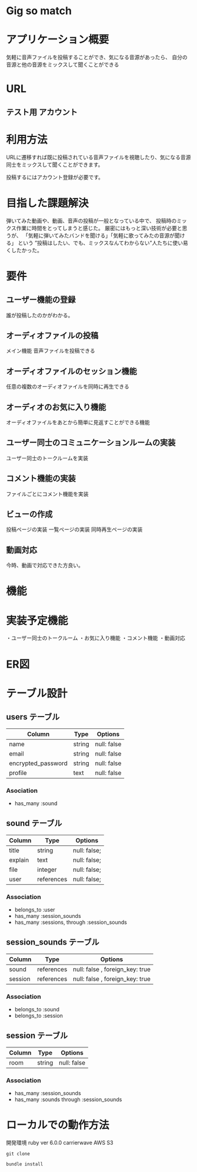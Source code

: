 # Gig so match

# アプリケーション概要
気軽に音声ファイルを投稿することができ、気になる音源があったら、
自分の音源と他の音源をミックスして聞くことができる


# URL

## テスト用 アカウント
 

# 利用方法
URLに遷移すれば既に投稿されている音声ファイルを視聴したり、気になる音源同士をミックスして聞くことができます。

投稿するにはアカウント登録が必要です。


# 目指した課題解決
弾いてみた動画や、動画、音声の投稿が一般となっている中で、
投稿時のミックス作業に時間をとってしまうと感じた。
厳密にはもっと深い技術が必要と思うが、
「気軽に弾いてみたバンドを聞ける」「気軽に歌ってみたの音源が聞ける」
という
”投稿はしたい、でも、ミックスなんてわからない”人たちに使い易くしたかった。

# 要件
## ユーザー機能の登録
誰が投稿したのかがわかる。
## オーディオファイルの投稿
メイン機能
音声ファイルを投稿できる
## オーディオファイルのセッション機能
任意の複数のオーディオファイルを同時に再生できる
## オーディオのお気に入り機能
オーディオファイルをあとから簡単に見返すことができる機能
## ユーザー同士のコミュニケーションルームの実装
ユーザー同士のトークルームを実装
## コメント機能の実装
ファイルごとにコメント機能を実装

## ビューの作成
投稿ページの実装
一覧ページの実装
同時再生ページの実装

## 動画対応
今時、動画で対応できた方良い。

# 機能


# 実装予定機能
・ユーザー同士のトークルーム
・お気に入り機能
・コメント機能
・動画対応

# ER図
# テーブル設計

## users テーブル

| Column             | Type    | Options     |
| --------           | ------  | ----------- |
| name               | string  | null: false |
| email              | string  | null: false |
| encrypted_password | string  | null: false |
| profile            | text    | null: false |



### Asociation

- has_many :sound

## sound テーブル

| Column       | Type       | Options                        |
| -------      | ---------  | ------------------------------ |
| title        | string     | null: false;                   |
| explain      | text       | null: false;                   |
| file         | integer    | null: false;                   |
| user         | references | null: false;                   |


### Association

- belongs_to :user
- has_many :session_sounds
- has_many :sessions, through :session_sounds


## session_sounds テーブル

| Column          | Type       | Options                         |
| ------          | ------     | -----------                     |
| sound           | references | null: false , foreign_key: true |
| session         | references | null: false , foreign_key: true |

### Association
- belongs_to :sound
- belongs_to :session


## session テーブル

| Column          | Type       | Options                         |
| ------          | ------     | -----------                     |
| room            | string     | null: false                     |


### Association

- has_many :session_sounds
- has_many :sounds through :session_sounds


# ローカルでの動作方法
開発環境 
ruby ver 6.0.0
carrierwave
AWS S3

```
git clone
```
```
bundle install
```

